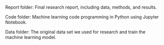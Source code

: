 Report folder: Final research report, including data, methods, and results.

Code folder: Machine learning code programming in Python using Jupyter Notebook.

Data folder: The original data set we used for research and train the machine learning model.
